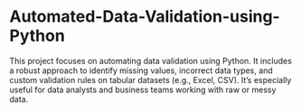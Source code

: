 # Automated-Data-Validation-using-Python
This project focuses on automating data validation using Python. It includes a robust approach to identify missing values, incorrect data types, and custom validation rules on tabular datasets (e.g., Excel, CSV). It’s especially useful for data analysts and business teams working with raw or messy data.
